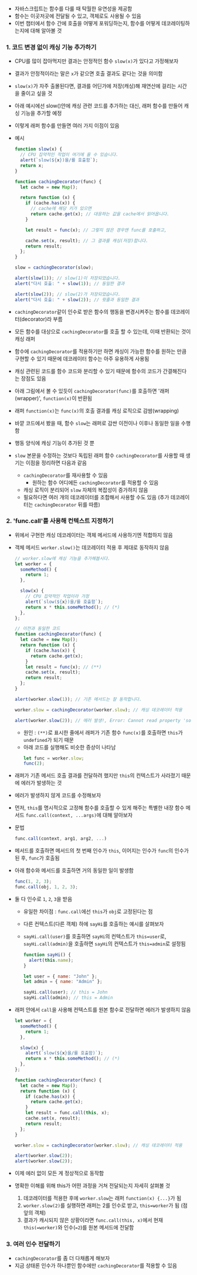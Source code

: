 - 자바스크립트는 함수를 다룰 때 탁월한 유연성을 제공함
- 함수는 이곳저곳에 전달될 수 있고, 객체로도 사용될 수 있음
- 이번 챕터에서 함수 간에 호출을 어떻게 포워딩하는지, 함수를 어떻게 데코레이팅하는지에 대해 알아볼 것

### 1. 코드 변경 없이 캐싱 기능 추가하기

- CPU를 많이 잡아먹지만 결과는 안정적인 함수 `slow(x)`가 있다고 가정해보자
- 결과가 안정적이라는 말은 `x`가 같으면 호출 결과도 같다는 것을 의미함
- `slow(x)`가 자주 출몰된다면, 결과를 어딘가에 저장(캐싱)해 재연산에 걸리는 시간을 줄이고 싶을 것
- 아래 예시에선 slow()안에 캐싱 관련 코드를 추가하는 대신, 래퍼 함수를 만들어 캐싱 기능을 추가할 예정
- 이렇게 래퍼 함수를 만들면 여러 가지 이점이 있음
- 예시

  ```javascript
  function slow(x) {
    // CPU 집약적인 작업이 여기에 올 수 있습니다.
    alert(`slow(${x})을/를 호출함`);
    return x;
  }

  function cachingDecorator(func) {
    let cache = new Map();

    return function (x) {
      if (cache.has(x)) {
        // cache에 해당 키가 있으면
        return cache.get(x); // 대응하는 값을 cache에서 읽어옵니다.
      }

      let result = func(x); // 그렇지 않은 경우엔 func를 호출하고,

      cache.set(x, result); // 그 결과를 캐싱(저장)합니다.
      return result;
    };
  }

  slow = cachingDecorator(slow);

  alert(slow(1)); // slow(1)이 저장되었습니다.
  alert("다시 호출: " + slow(1)); // 동일한 결과

  alert(slow(2)); // slow(2)가 저장되었습니다.
  alert("다시 호출: " + slow(2)); // 윗줄과 동일한 결과
  ```

- `cachingDecorator`같이 인수로 받은 함수의 행동을 변경시켜주는 함수를 데코레이터(decorator)라 부름
- 모든 함수를 대상으로 `cachingDecorator`를 호출 할 수 있는데, 이때 반환되는 것이 캐싱 래퍼
- 함수에 `cachingDecorator`를 적용하기만 하면 캐싱이 가능한 함수를 원하는 만큼 구현할 수 있기 때문에 데코레이터 함수는 아주 유용하게 사용됨
- 캐싱 관련된 코드를 함수 코드와 분리할 수 있기 때문에 함수의 코드가 간결해진다는 장점도 있음
- 아래 그림에서 볼 수 있듯이 `cachingDecorator(func)`를 호출하면 '래퍼(wrapper)', `function(x)`이 반환됨
- 래퍼 `function(x)`는 `func(x)`의 호출 결과를 캐싱 로직으로 감쌈(wrapping)

- 바깥 코드에서 봤을 때, 함수 `slow`는 래퍼로 감싼 이전이나 이후나 동일한 일을 수행함
- 행동 양식에 캐싱 기능이 추가된 것 뿐
- `slow` 본문을 수정하는 것보다 독립된 래퍼 함수 `cachingDecorator`를 사용할 때 생기는 이점을 정리하면 다음과 같음
  - `cachingDecorator`를 재사용할 수 있음
    - 원하는 함수 어디에든 `cachingDecorator`를 적용할 수 있음
  - 캐싱 로직이 분리되어 `slow` 자체의 복잡성이 증가하지 않음
  - 필요하다면 여러 개의 데코레이터를 조합해서 사용할 수도 있음 (추가 데코레이터는 `cachingDecorator` 뒤를 따름)

### 2. 'func.call'를 사용해 컨텍스트 지정하기

- 위에서 구현한 캐싱 데코레이터는 객체 메서드에 사용하기엔 적합하지 않음
- 객체 메서드 `worker.slow()`는 데코레이터 적용 후 제대로 동작하지 않음

  ```javascript
  // worker.slow에 캐싱 기능을 추가해봅시다.
  let worker = {
    someMethod() {
      return 1;
    },

    slow(x) {
      // CPU 집약적인 작업이라 가정
      alert(`slow(${x})을/를 호출함`);
      return x * this.someMethod(); // (*)
    },
  };

  // 이전과 동일한 코드
  function cachingDecorator(func) {
    let cache = new Map();
    return function (x) {
      if (cache.has(x)) {
        return cache.get(x);
      }
      let result = func(x); // (**)
      cache.set(x, result);
      return result;
    };
  }

  alert(worker.slow(1)); // 기존 메서드는 잘 동작합니다.

  worker.slow = cachingDecorator(worker.slow); // 캐싱 데코레이터 적용

  alert(worker.slow(2)); // 에러 발생!, Error: Cannot read property 'someMethod' of undefined
  ```

  - 원인 : `(**)`로 표시한 줄에서 래퍼가 기존 함수 `func(x)`를 호출하면 `this`가 `undefined`가 되기 때문
  - 아래 코드를 실행해도 비슷한 증상이 나타남
    ```javascript
    let func = worker.slow;
    func(2);
    ```

- 래퍼가 기존 메서드 호출 결과를 전달하려 했지만 `this`의 컨텍스트가 사라졌기 때문에 에러가 발생하는 것
- 에러가 발생하지 않게 코드를 수정해보자
- 먼저, `this`를 명시적으로 고정해 함수를 호출할 수 있게 해주는 특별한 내장 함수 메서드 `func.call(context, ...args)`에 대해 알아보자
- 문법

  ```javascript
  func.call(context, arg1, arg2, ...)
  ```

- 메서드를 호출하면 메서드의 첫 번째 인수가 `this`, 이어지는 인수가 `func`의 인수가 된 후, `func`가 호출됨
- 아래 함수와 메서드를 호출하면 거의 동일한 일이 발생함

  ```javascript
  func(1, 2, 3);
  func.call(obj, 1, 2, 3);
  ```

- 둘 다 인수로 `1`, `2`, `3`을 받음

  - 유일한 차이점 : `func.call`에선 `this`가 `obj`로 고정된다는 점
  - 다른 컨텍스트(다른 객체) 하에 `sayHi`를 호출하는 예시를 살펴보자
  - `sayHi.call(user)`를 호출하면 `sayHi`의 컨텍스트가 `this=user`로, `sayHi.call(admin)`을 호출하면 `sayHi`의 컨텍스트가 `this=admin`로 설정됨

    ```javascript
    function sayHi() {
      alert(this.name);
    }

    let user = { name: "John" };
    let admin = { name: "Admin" };

    sayHi.call(user); // this = John
    sayHi.call(admin); // this = Admin
    ```

- 래퍼 안에서 `call`을 사용해 컨텍스트를 원본 함수로 전달하면 에러가 발생하지 않음

  ```javascript
  let worker = {
    someMethod() {
      return 1;
    },

    slow(x) {
      alert(`slow(${x}을/를 호출함)`);
      return x * this.someMethod(); // (*)
    },
  };

  function cachingDecorator(func) {
    let cache = new Map();
    return function (x) {
      if (cache.has(x)) {
        return cache.get(x);
      }
      let result = func.call(this, x);
      cache.set(x, result);
      return result;
    };
  }

  worker.slow = cachingDecorator(worker.slow); // 캐싱 데코레이터 적용

  alert(worker.slow(2));
  alert(worker.slow(2));
  ```

- 이제 에러 없이 모든 게 정상적으로 동작함
- 명확한 이해를 위해 this가 어떤 과정을 거쳐 전달되는지 자세히 살펴볼 것
  1. 데코레이터를 적용한 후에 `worker.slow`는 래퍼 `function(x) {...}`가 됨
  2. `worker.slow(2)`를 실행하면 래퍼는 2를 인수로 받고, `this=worker`가 됨 (점 앞의 객체)
  3. 결과가 캐시되지 않은 상황이라면 `func.call(this, x)`에서 현재 `this(=worker)`와 인수(`=2`)를 원본 메서드에 전달함

### 3. 여러 인수 전달하기

- `cachingDecorator`를 좀 더 다채롭게 해보자
- 지금 상태론 인수가 하나뿐인 함수에만 `cachingDecorator`를 적용할 수 있음
